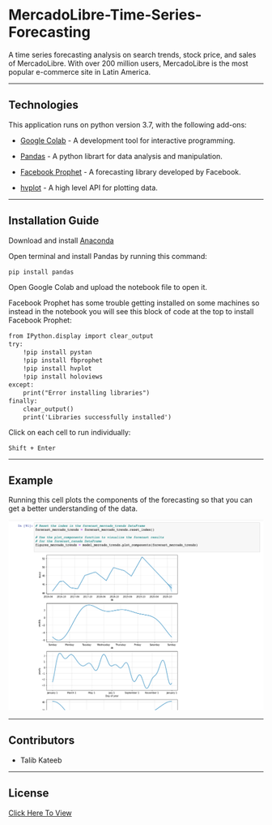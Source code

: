 # MercadoLibre-Time-Series-Forecasting

A time series forecasting analysis on search trends, stock price, and sales of MercadoLibre. With over 200 million users, MercadoLibre is the most popular e-commerce site in Latin America.


---

## Technologies

This application runs on python version 3.7, with the following add-ons:

* [Google Colab](https://colab.research.google.com/) - A development tool for interactive programming.

* [Pandas](https://pandas.pydata.org/) - A python librart for data analysis and manipulation.

* [Facebook Prophet](https://facebook.github.io/prophet/) - A forecasting library developed by Facebook. 

* [hvplot](https://hvplot.holoviz.org/) - A high level API for plotting data.

---

## Installation Guide

Download and install [Anaconda](https://www.anaconda.com/products/individual-b)

Open terminal and install Pandas by running this command:

    pip install pandas

Open Google Colab and upload the notebook file to open it. 

Facebook Prophet has some trouble getting installed on some machines so instead in the notebook you will see this block of code at the top to install Facebook Prophet:

    from IPython.display import clear_output
    try:
        !pip install pystan
        !pip install fbprophet
        !pip install hvplot
        !pip install holoviews
    except:
        print("Error installing libraries")
    finally:
        clear_output()
        print('Libraries successfully installed')

Click on each cell to run individually:

    Shift + Enter

---

## Example

Running this cell plots the components of the forecasting so that you can get a better understanding of the data.

![Code Example](https://github.com/talibkateeb/MercadoLibre-Time-Series-Forecasting/blob/main/Example-code.png)

---

## Contributors

*  Talib Kateeb

---

## License

[Click Here To View](https://github.com/talibkateeb/MercadoLibre-Time-Series-Forecasting/blob/main/LICENSE)

